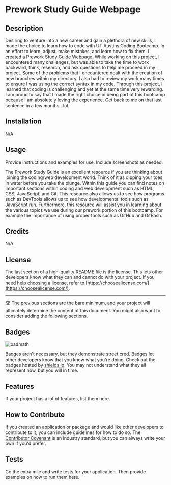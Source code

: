# Prework Study Guide Webpage

## Description

Desiring to venture into a new career and gain a plethora of new skills, I made the choice to learn how to code with UT Austins Coding Bootcamp.
In an effort to learn, adjust, make mistakes, and learn how to fix them. I created a Prework Study Guide Webpage.
While working on this project, I encountered many challenges, but was able to take the time to work backward, think, research, and ask questions to help me proceed in my project. Some of the problems that I encountered dealt with the creation of new branches within my directory. I also had to review my work many times to ensure I was using the correct syntax in my code. Through this project, I learned that coding is challenging and yet at the same time very rewarding. I am proud to say that I made the right choice in being part of this bootcamp because I am absolutely loving the experience. Get back to me on that last sentence in a few months...lol. 




## Installation

N/A

## Usage

Provide instructions and examples for use. Include screenshots as needed.

The Prework Study Guide is an excellent resource if you are thinking about joining the coding/web development world. Think of it as dipping your toes in water before you take the plunge. Within this guide you can find notes on important sections within coding and web development such as HTML, CSS, JavaScript, and Git. This resource also allows us to see how programs such as DevTools allows us to see how developmental tools such as JavaScript run. Furthermore, this resource will assist you in learning about the various topics we use during our prework portion of this bootcamp. For example the importance of using proper tools such as  GitHub and GitBash.

## Credits

N/A

## License

The last section of a high-quality README file is the license. This lets other developers know what they can and cannot do with your project. If you need help choosing a license, refer to [https://choosealicense.com/](https://choosealicense.com/).

---

🏆 The previous sections are the bare minimum, and your project will ultimately determine the content of this document. You might also want to consider adding the following sections.

## Badges

![badmath](https://img.shields.io/github/languages/top/nielsenjared/badmath)

Badges aren't necessary, but they demonstrate street cred. Badges let other developers know that you know what you're doing. Check out the badges hosted by [shields.io](https://shields.io/). You may not understand what they all represent now, but you will in time.

## Features

If your project has a lot of features, list them here.

## How to Contribute

If you created an application or package and would like other developers to contribute to it, you can include guidelines for how to do so. The [Contributor Covenant](https://www.contributor-covenant.org/) is an industry standard, but you can always write your own if you'd prefer.

## Tests

Go the extra mile and write tests for your application. Then provide examples on how to run them here.
